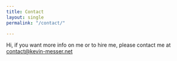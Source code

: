 ```yaml
---
title: Contact
layout: single
permalink: "/contact/"

---
```

Hi, if you want more info on me or to hire me, please contact me at contact@kevin-messer.net